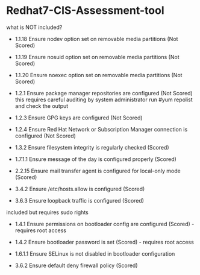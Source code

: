 # Redhat7-CIS-Assessment-tool

what is NOT included?

- 1.1.18 Ensure nodev option set on removable media partitions (Not
Scored)

- 1.1.19 Ensure nosuid option set on removable media partitions (Not
Scored)

- 1.1.20 Ensure noexec option set on removable media partitions (Not
Scored)

- 1.2.1 Ensure package manager repositories are configured (Not Scored)
this requires careful auditing by system administrator
run #yum repolist
and check the output

- 1.2.3 Ensure GPG keys are configured (Not Scored)

- 1.2.4 Ensure Red Hat Network or Subscription Manager connection is
configured (Not Scored)

- 1.3.2 Ensure filesystem integrity is regularly checked (Scored)


- 1.7.1.1 Ensure message of the day is configured properly (Scored)

- 2.2.15 Ensure mail transfer agent is configured for local-only mode (Scored)

- 3.4.2 Ensure /etc/hosts.allow is configured (Scored)

- 3.6.3 Ensure loopback traffic is configured (Scored)

included but requires sudo rights

- 1.4.1 Ensure permissions on bootloader config are configured (Scored) - requires root access

- 1.4.2 Ensure bootloader password is set (Scored) - requires root access

- 1.6.1.1 Ensure SELinux is not disabled in bootloader configuration

- 3.6.2 Ensure default deny firewall policy (Scored)
